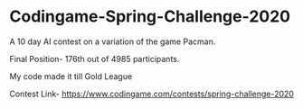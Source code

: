 # Codingame-Spring-Challenge-2020

A 10 day AI contest on a variation of the game Pacman.

Final Position- 176th out of 4985 participants. 

My code made it till Gold League

Contest Link- https://www.codingame.com/contests/spring-challenge-2020
